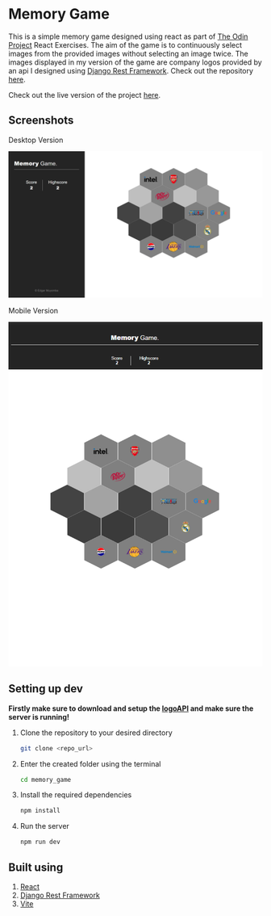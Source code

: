 # Memory Game
This is a simple memory game designed using react as part of [The Odin Project](https://theodinproject.com) React Exercises. The aim of the game is to continuously select images from the provided images without selecting an image twice. The images displayed in my version of the game are company logos provided by an api I designed using [Django Rest Framework](https://www.django-rest-framework.org/). Check out the repository [here](https://github.com/edgarmuyomba/logoAPI).

Check out the live version of the project [here](https://memory-game-five-gray.vercel.app/).

## Screenshots
Desktop Version

![Desktop Version](screenshots/desktop.png)

Mobile Version

![Mobile Version](screenshots/mobile.png)

## Setting up dev
**Firstly make sure to download and setup the [logoAPI](https://github.com/edgarmuyomba/logoAPI) and make sure the server is running!**
1. Clone the repository to your desired directory
   ```bash
   git clone <repo_url>
   ```
2. Enter the created folder using the terminal
   ```bash
   cd memory_game
   ```
3. Install the required dependencies
   ```bash
   npm install
   ```
4. Run the server
   ```bash
   npm run dev
   ```

## Built using
1. [React](https://react.dev/)
2. [Django Rest Framework](https://www.django-rest-framework.org/)
3. [Vite](https://vitejs.dev/)
